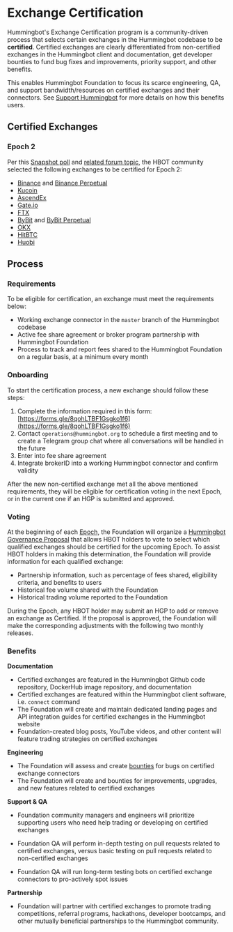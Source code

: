 # Exchange Certification

Hummingbot's Exchange Certification program is a community-driven process that selects certain exchanges in the Hummingbot codebase to be **certified**. Certified exchanges are clearly differentiated from non-certified exchanges in the Hummingbot client and documentation, get developer bounties to fund bug fixes and improvements, priority support, and other benefits.

This enables Hummingbot Foundation to focus its scarce engineering, QA, and support bandwidth/resources on certified exchanges and their connectors. See [Support Hummingbot](/support-hummingbot) for more details on how this benefits users.

## Certified Exchanges

### Epoch 2

Per this [Snapshot poll](https://snapshot.org/#/hbot.eth/proposal/0x1f84875fb764d697a106e07fa5a7b6584a418cf5634aa94f4d9a8c5852455f4e) and [related forum topic](https://hummingbot.discourse.group/t/epoch-2-proposal-exchange-certification-program/127), the HBOT community selected the following exchanges to be certified for Epoch 2:

* [Binance](/exchanges/binance/) and [Binance Perpetual](/exchanges/binance-perpetual/)
* [Kucoin](/exchanges/kucoin/) 
* [AscendEx](/exchanges/ascend-ex/)
* [Gate.io](/exchanges/gate-io/)
* [FTX](/exchanges/ftx/)
* [ByBit](/exchanges/bybit/) and [ByBit Perpetual](/exchanges/bybit-perpetual/)
* [OKX](/exchanges/okx/)
* [HitBTC](/exchanges/hitbtc/)
* [Huobi](/exchanges/huobi/)

## Process

### Requirements

To be eligible for certification, an exchange must meet the requirements below:

* Working exchange connector in the `master` branch of the Hummingbot codebase
* Active fee share agreement or broker program partnership with Hummingbot Foundation
* Process to track and report fees shared to the Hummingbot Foundation on a regular basis, at a minimum every month

### Onboarding

To start the certification process, a new exchange should follow these steps:

1. Complete the information required in this form: [https://forms.gle/8qohLTBF1Gsgko1f6](https://forms.gle/8qohLTBF1Gsgko1f6)
2. Contact `operations@hummingbot.org` to schedule a first meeting and to create a Telegram group chat where all conversations will be handled in the future
3. Enter into fee share agreement
3. Integrate brokerID into a working Hummingbot connector and confirm validity

After the new non-certified exchange met all the above mentioned requirements, they will be eligible for certification voting in the next Epoch, or in the current one if an HGP is submitted and approved.

### Voting

At the beginning of each [Epoch](/governance/epochs), the Foundation will organize a [Hummingbot Governance Proposal](/governance/proposals#hgp) that allows HBOT holders to vote to select which qualified exchanges should be certified for the upcoming Epoch. To assist HBOT holders in making this determination, the Foundation will provide information for each qualified exchange:

* Partnership information, such as percentage of fees shared, eligibility criteria, and benefits to users
* Historical fee volume shared with the Foundation
* Historical trading volume reported to the Foundation

During the Epoch, any HBOT holder may submit an HGP to add or remove an exchange as Certified. If the proposal is approved, the Foundation will make the corresponding adjustments with the following two monthly releases.

### Benefits

**Documentation**

* Certified exchanges are featured in the Hummingbot Github code repository, DockerHub image repository, and documentation
* Certified exchanges are featured within the Hummingbot client software, i.e. `connect` command
* The Foundation will create and maintain dedicated landing pages and API integration guides for certified exchanges in the Hummingbot website
* Foundation-created blog posts, YouTube videos, and other content will feature trading strategies on certified exchanges

**Engineering**

* The Foundation will assess and create [bounties](/maintenance/bounties) for bugs on certified exchange connectors
* The Foundation will create and bounties for improvements, upgrades, and new features related to certified exchanges

**Support & QA**

* Foundation community managers and engineers will prioritize supporting users who need help trading or developing on certified exchanges

* Foundation QA will perform in-depth testing on pull requests related to certified exchanges, versus basic testing on pull requests related to non-certified exchanges

* Foundation QA will run long-term testing bots on certified exchange connectors to pro-actively spot issues

**Partnership**

* Foundation will partner with certified exchanges to promote trading competitions, referral programs, hackathons, developer bootcamps, and other mutually beneficial partnerships to the Hummingbot community.
